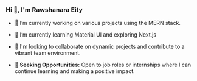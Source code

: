 ### Hi 👋, I'm Rawshanara Eity


- 🔭 I’m currently working on various projects using the MERN stack. 
- 🌱 I’m currently learning Material UI and exploring Next.js

- 👯 I'm looking to collaborate on dynamic projects and contribute to a vibrant team environment.

- 🤔 **Seeking Opportunities:** Open to job roles or internships where I can continue learning and making a positive impact.

